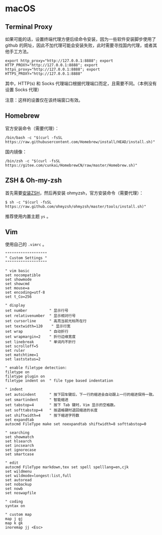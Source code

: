 # macOS

## Terminal Proxy

如果可能的话，设置终端代理方便后续命令安装，因为一些软件安装脚步使用了 github 的网址，因此不加代理可能会安装失败，此时需要寻找国内代理，或者其他手工方法。

```
export http_proxy="http://127.0.0.1:8888"; export HTTP_PROXY="http://127.0.0.1:8888"; export https_proxy="http://127.0.0.1:8888"; export HTTPS_PROXY="http://127.0.0.1:8888"
```

其中，HTTP(s) 和 Socks 代理端口根据代理端口而定，且需要不同。（本例没有设置 Socks 代理）

注意：这样的设置仅在该终端窗口有效。

## Homebrew

官方安装命令（需要代理）：

```
/bin/bash -c "$(curl -fsSL https://raw.githubusercontent.com/Homebrew/install/HEAD/install.sh)"
```

国内镜像：

```
/bin/zsh -c "$(curl -fsSL https://gitee.com/cunkai/HomebrewCN/raw/master/Homebrew.sh)"
```

## ZSH & Oh-my-zsh

首先需要[安装ZSH](https://github.com/ohmyzsh/ohmyzsh/wiki/Installing-ZSH)，然后再安装 ohmyzsh，官方安装命令（需要代理）：

```
$ sh -c "$(curl -fsSL https://raw.github.com/ohmyzsh/ohmyzsh/master/tools/install.sh)"
```

推荐使用内置主题 `ys` 。

## Vim

使用自己的 `.vimrc` 。

```
"""""""""""""""""""
" Custom Settings "
"""""""""""""""""""

" vim basic
set nocompatible
set showmode
set showcmd
set mouse=a
set encoding=utf-8
set t_Co=256

" display
set number          " 显示行号
set relativenumber  " 显示相对行号
set cursorline      " 高亮当前光标所在行
set textwidth=120    " 显示行宽
set wrap            " 自动折行
set wrapmargin=2    " 折行边缘宽度
set linebreak       " 单词内不折行
set scrolloff=5
set ruler
set matchtime=1
set laststatus=2

" enable filetype detection:
filetype on
filetype plugin on
filetype indent on  " file type based indentation

" indent
set autoindent      " 按下回车键后，下一行的缩进会自动跟上一行的缩进保持一致。
set smartindent     " 智能缩进
set tabstop=4       " 按下 Tab 键时，Vim 显示的空格数。
set softtabstop=4   " 按退格键时退回缩进的长度
set shiftwidth=4    " 按下缩进字符数
set expandtab
autocmd FileType make set noexpandtab shiftwidth=8 softtabstop=0

" searching
set showmatch
set hlsearch
set incsearch
set ignorecase
set smartcase

" edit
autocmd FileType markdown,tex set spell spelllang=en,cjk
set wildmenu
set wildmode=longest:list,full
set autoread
set nobackup
set nowb
set noswapfile

" coding
syntax on

" custom map
map j gj
map k gk
inoremap jj <Esc>
```



